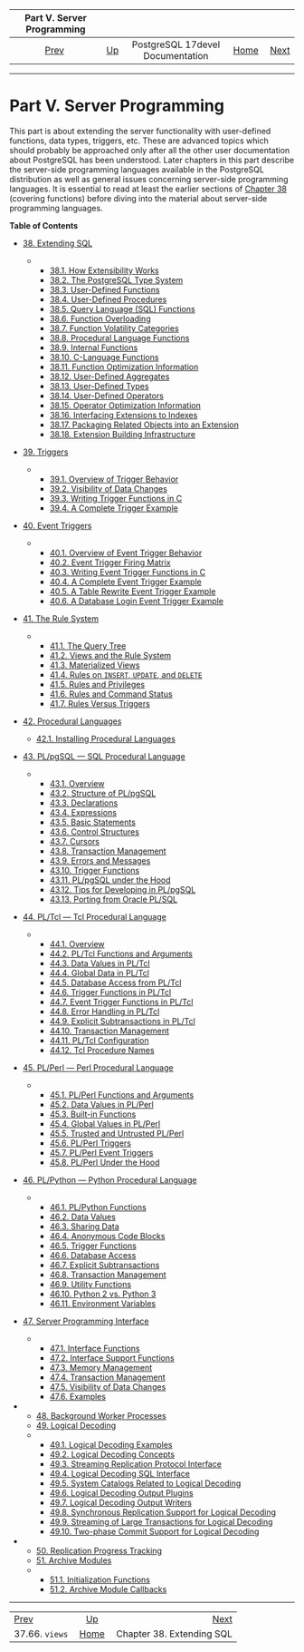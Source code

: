 <!--?xml version="1.0" encoding="UTF-8" standalone="no"?-->

|           Part V. Server Programming          |                                                     |                                  |                                                       |                                                  |
| :-------------------------------------------: | :-------------------------------------------------- | :------------------------------: | ----------------------------------------------------: | -----------------------------------------------: |
| [Prev](infoschema-views.html "37.66. views")  | [Up](index.html "PostgreSQL 17devel Documentation") | PostgreSQL 17devel Documentation | [Home](index.html "PostgreSQL 17devel Documentation") |  [Next](extend.html "Chapter 38. Extending SQL") |

***

# Part V. Server Programming

This part is about extending the server functionality with user-defined functions, data types, triggers, etc. These are advanced topics which should probably be approached only after all the other user documentation about PostgreSQL has been understood. Later chapters in this part describe the server-side programming languages available in the PostgreSQL distribution as well as general issues concerning server-side programming languages. It is essential to read at least the earlier sections of [Chapter 38](extend.html "Chapter 38. Extending SQL") (covering functions) before diving into the material about server-side programming languages.

**Table of Contents**

*   [38. Extending SQL](extend.html)

    *   *   [38.1. How Extensibility Works](extend-how.html)
        *   [38.2. The PostgreSQL Type System](extend-type-system.html)
        *   [38.3. User-Defined Functions](xfunc.html)
        *   [38.4. User-Defined Procedures](xproc.html)
        *   [38.5. Query Language (SQL) Functions](xfunc-sql.html)
        *   [38.6. Function Overloading](xfunc-overload.html)
        *   [38.7. Function Volatility Categories](xfunc-volatility.html)
        *   [38.8. Procedural Language Functions](xfunc-pl.html)
        *   [38.9. Internal Functions](xfunc-internal.html)
        *   [38.10. C-Language Functions](xfunc-c.html)
        *   [38.11. Function Optimization Information](xfunc-optimization.html)
        *   [38.12. User-Defined Aggregates](xaggr.html)
        *   [38.13. User-Defined Types](xtypes.html)
        *   [38.14. User-Defined Operators](xoper.html)
        *   [38.15. Operator Optimization Information](xoper-optimization.html)
        *   [38.16. Interfacing Extensions to Indexes](xindex.html)
        *   [38.17. Packaging Related Objects into an Extension](extend-extensions.html)
        *   [38.18. Extension Building Infrastructure](extend-pgxs.html)

*   [39. Triggers](triggers.html)

    *   *   [39.1. Overview of Trigger Behavior](trigger-definition.html)
        *   [39.2. Visibility of Data Changes](trigger-datachanges.html)
        *   [39.3. Writing Trigger Functions in C](trigger-interface.html)
        *   [39.4. A Complete Trigger Example](trigger-example.html)

*   [40. Event Triggers](event-triggers.html)

    *   *   [40.1. Overview of Event Trigger Behavior](event-trigger-definition.html)
        *   [40.2. Event Trigger Firing Matrix](event-trigger-matrix.html)
        *   [40.3. Writing Event Trigger Functions in C](event-trigger-interface.html)
        *   [40.4. A Complete Event Trigger Example](event-trigger-example.html)
        *   [40.5. A Table Rewrite Event Trigger Example](event-trigger-table-rewrite-example.html)
        *   [40.6. A Database Login Event Trigger Example](event-trigger-database-login-example.html)

*   [41. The Rule System](rules.html)

    *   *   [41.1. The Query Tree](querytree.html)
        *   [41.2. Views and the Rule System](rules-views.html)
        *   [41.3. Materialized Views](rules-materializedviews.html)
        *   [41.4. Rules on `INSERT`, `UPDATE`, and `DELETE`](rules-update.html)
        *   [41.5. Rules and Privileges](rules-privileges.html)
        *   [41.6. Rules and Command Status](rules-status.html)
        *   [41.7. Rules Versus Triggers](rules-triggers.html)

*   [42. Procedural Languages](xplang.html)

    *   [42.1. Installing Procedural Languages](xplang-install.html)

*   [43. PL/pgSQL — SQL Procedural Language](plpgsql.html)

    *   *   [43.1. Overview](plpgsql-overview.html)
        *   [43.2. Structure of PL/pgSQL](plpgsql-structure.html)
        *   [43.3. Declarations](plpgsql-declarations.html)
        *   [43.4. Expressions](plpgsql-expressions.html)
        *   [43.5. Basic Statements](plpgsql-statements.html)
        *   [43.6. Control Structures](plpgsql-control-structures.html)
        *   [43.7. Cursors](plpgsql-cursors.html)
        *   [43.8. Transaction Management](plpgsql-transactions.html)
        *   [43.9. Errors and Messages](plpgsql-errors-and-messages.html)
        *   [43.10. Trigger Functions](plpgsql-trigger.html)
        *   [43.11. PL/pgSQL under the Hood](plpgsql-implementation.html)
        *   [43.12. Tips for Developing in PL/pgSQL](plpgsql-development-tips.html)
        *   [43.13. Porting from Oracle PL/SQL](plpgsql-porting.html)

*   [44. PL/Tcl — Tcl Procedural Language](pltcl.html)

    *   *   [44.1. Overview](pltcl-overview.html)
        *   [44.2. PL/Tcl Functions and Arguments](pltcl-functions.html)
        *   [44.3. Data Values in PL/Tcl](pltcl-data.html)
        *   [44.4. Global Data in PL/Tcl](pltcl-global.html)
        *   [44.5. Database Access from PL/Tcl](pltcl-dbaccess.html)
        *   [44.6. Trigger Functions in PL/Tcl](pltcl-trigger.html)
        *   [44.7. Event Trigger Functions in PL/Tcl](pltcl-event-trigger.html)
        *   [44.8. Error Handling in PL/Tcl](pltcl-error-handling.html)
        *   [44.9. Explicit Subtransactions in PL/Tcl](pltcl-subtransactions.html)
        *   [44.10. Transaction Management](pltcl-transactions.html)
        *   [44.11. PL/Tcl Configuration](pltcl-config.html)
        *   [44.12. Tcl Procedure Names](pltcl-procnames.html)

*   [45. PL/Perl — Perl Procedural Language](plperl.html)

    *   *   [45.1. PL/Perl Functions and Arguments](plperl-funcs.html)
        *   [45.2. Data Values in PL/Perl](plperl-data.html)
        *   [45.3. Built-in Functions](plperl-builtins.html)
        *   [45.4. Global Values in PL/Perl](plperl-global.html)
        *   [45.5. Trusted and Untrusted PL/Perl](plperl-trusted.html)
        *   [45.6. PL/Perl Triggers](plperl-triggers.html)
        *   [45.7. PL/Perl Event Triggers](plperl-event-triggers.html)
        *   [45.8. PL/Perl Under the Hood](plperl-under-the-hood.html)

*   [46. PL/Python — Python Procedural Language](plpython.html)

    *   *   [46.1. PL/Python Functions](plpython-funcs.html)
        *   [46.2. Data Values](plpython-data.html)
        *   [46.3. Sharing Data](plpython-sharing.html)
        *   [46.4. Anonymous Code Blocks](plpython-do.html)
        *   [46.5. Trigger Functions](plpython-trigger.html)
        *   [46.6. Database Access](plpython-database.html)
        *   [46.7. Explicit Subtransactions](plpython-subtransaction.html)
        *   [46.8. Transaction Management](plpython-transactions.html)
        *   [46.9. Utility Functions](plpython-util.html)
        *   [46.10. Python 2 vs. Python 3](plpython-python23.html)
        *   [46.11. Environment Variables](plpython-envar.html)

*   [47. Server Programming Interface](spi.html)

    *   *   [47.1. Interface Functions](spi-interface.html)
        *   [47.2. Interface Support Functions](spi-interface-support.html)
        *   [47.3. Memory Management](spi-memory.html)
        *   [47.4. Transaction Management](spi-transaction.html)
        *   [47.5. Visibility of Data Changes](spi-visibility.html)
        *   [47.6. Examples](spi-examples.html)

*   *   [48. Background Worker Processes](bgworker.html)
    *   [49. Logical Decoding](logicaldecoding.html)

    <!---->

    *   *   [49.1. Logical Decoding Examples](logicaldecoding-example.html)
        *   [49.2. Logical Decoding Concepts](logicaldecoding-explanation.html)
        *   [49.3. Streaming Replication Protocol Interface](logicaldecoding-walsender.html)
        *   [49.4. Logical Decoding SQL Interface](logicaldecoding-sql.html)
        *   [49.5. System Catalogs Related to Logical Decoding](logicaldecoding-catalogs.html)
        *   [49.6. Logical Decoding Output Plugins](logicaldecoding-output-plugin.html)
        *   [49.7. Logical Decoding Output Writers](logicaldecoding-writer.html)
        *   [49.8. Synchronous Replication Support for Logical Decoding](logicaldecoding-synchronous.html)
        *   [49.9. Streaming of Large Transactions for Logical Decoding](logicaldecoding-streaming.html)
        *   [49.10. Two-phase Commit Support for Logical Decoding](logicaldecoding-two-phase-commits.html)

*   *   [50. Replication Progress Tracking](replication-origins.html)
    *   [51. Archive Modules](archive-modules.html)

    <!---->

    *   *   [51.1. Initialization Functions](archive-module-init.html)
        *   [51.2. Archive Module Callbacks](archive-module-callbacks.html)

***

|                                               |                                                       |                                                  |
| :-------------------------------------------- | :---------------------------------------------------: | -----------------------------------------------: |
| [Prev](infoschema-views.html "37.66. views")  |  [Up](index.html "PostgreSQL 17devel Documentation")  |  [Next](extend.html "Chapter 38. Extending SQL") |
| 37.66. `views`                                | [Home](index.html "PostgreSQL 17devel Documentation") |                        Chapter 38. Extending SQL |
